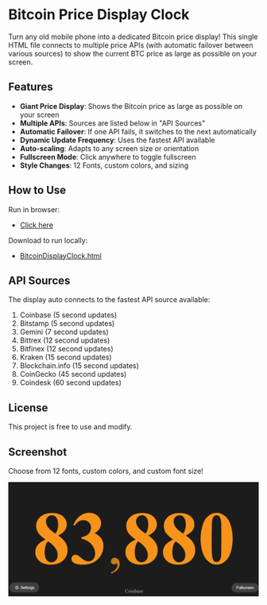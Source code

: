 # Bitcoin Price Display Clock

Turn any old mobile phone into a dedicated Bitcoin price display! This single HTML file connects to multiple price APIs (with automatic failover between various sources) to show the current BTC price as large as possible on your screen.
     
## Features

- **Giant Price Display**: Shows the Bitcoin price as large as possible on your screen
- **Multiple APIs**: Sources are listed below in "API Sources"
- **Automatic Failover**: If one API fails, it switches to the next automatically
- **Dynamic Update Frequency**: Uses the fastest API available
- **Auto-scaling**: Adapts to any screen size or orientation
- **Fullscreen Mode**: Click anywhere to toggle fullscreen
- **Style Changes**: 12 Fonts, custom colors, and sizing

## How to Use

Run in browser:  
- <a href="https://dropthepress.github.io/Bitcoin-Display-Clock/" target="_blank">Click here</a>
  
Download to run locally:  
- <a href="BitcoinDisplayClock.html" download>BitcoinDisplayClock.html</a>

## API Sources

The display auto connects to the fastest API source available:

1. Coinbase (5 second updates)
3. Bitstamp (5 second updates)
4. Gemini (7 second updates)
5. Bittrex (12 second updates)
6. Bitfinex (12 second updates)
7. Kraken (15 second updates)
8. Blockchain.info (15 second updates)
9. CoinGecko (45 second updates)
10. Coindesk (60 second updates)

## License

This project is free to use and modify.

## Screenshot

Choose from 12 fonts, custom colors, and custom font size!

![Screenshot](Screenshots/Screenshot_01.png)
